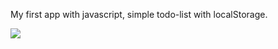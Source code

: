 My first app with javascript, simple todo-list with localStorage.

[![](https://i.ibb.co/Y0FmDMV/Screenshot-2020-12-01-at-16-06-26.png)](#)
